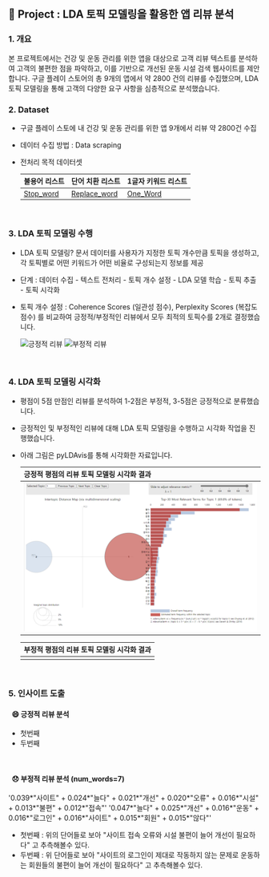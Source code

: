 ## 📃 Project : LDA 토픽 모델링을 활용한 앱 리뷰 분석

### 1. 개요
본 프로젝트에서는 건강 및 운동 관리를 위한 앱을 대상으로 고객 리뷰 텍스트를 분석하여 고객의 불편한 점을 파악하고, 이를 기반으로 개선된 운동 시설 검색 웹사이트를 제안합니다. 구글 플레이 스토어의 총 9개의 앱에서 약 2800 건의 리뷰를 수집했으며, LDA 토픽 모델링을 통해 고객의 다양한 요구 사항을 심층적으로 분석했습니다.
<br>

### 2. Dataset
- 구글 플레이 스토에 내 건강 및 운동 관리를 위한 앱 9개에서 리뷰 약 2800건 수집
- 데이터 수집 방법 : Data scraping
- 전처리 목적 데이터셋
  
  | 불용어 리스트 | 단어 치환 리스트 | 1글자 키워드 리스트 |
  |----|------|------|
  |[Stop_word](https://github.com/estskyway/project_data_analystics/blob/main/datasets/stopword_concat.xlsx)| [Replace_word](https://github.com/estskyway/project_data_analystics/blob/main/datasets/replace_concat.xlsx)|[One_Word](https://github.com/estskyway/project_data_analystics/blob/main/datasets/oneword_concat.xlsx)|
<br>

### 3. LDA 토픽 모델링 수행
- LDA 토픽 모델링? 문서 데이터를 사용자가 지정한 토픽 개수만큼 토픽을 생성하고, 각 토픽별로 어떤 키워드가 어떤 비율로 구성되는지 정보를 제공
- 단계 : 데이터 수집 - 텍스트 전처리 - 토픽 개수 설정 - LDA 모델 학습 - 토픽 추출 - 토픽 시각화
- 토픽 개수 설정 : Coherence Scores (일관성 점수), Perplexity Scores (복잡도 점수) 를 비교하여 긍정적/부정적인 리뷰에서 모두 최적의 토픽수를 2개로 결정했습니다.
  
  ![긍정적 리뷰](https://github.com/estskyway/project_data_analystics/assets/132973368/944b5ea2-0e28-4a7e-bf85-637120382198)
  ![부정적 리뷰](https://github.com/estskyway/project_data_analystics/assets/132973368/3fbdf74f-471b-47ba-a729-080011696035)



<br>

### 4. LDA 토픽 모델링 시각화
- 평점이 5점 만점인 리뷰를 분석하여 1-2점은 부정적, 3-5점은 긍정적으로 분류했습니다.
- 긍정적인 및 부정적인 리뷰에 대해 LDA 토픽 모델링을 수행하고 시각화 작업을 진행했습니다.
- 아래 그림은 pyLDAvis를 통해 시각화한 자료입니다.
  
  |긍정적 평점의 리뷰 토픽 모델링 시각화 결과|
  |---|
  | ![그림](https://github.com/estskyway/project_data_analystics/blob/main/datasets/visualization_positive.png)|
  
  |부정적 평점의 리뷰 토픽 모델링 시각화 결과|
  |---|
  ||

<br>

### 5. 인사이트 도출
#### &nbsp;&nbsp;😄 긍정적 리뷰 분석
- 첫번째
- 두번째
<br>

#### &nbsp;&nbsp;😞 부정적 리뷰 분석 (num_words=7)
'0.039*"사이트" + 0.024*"늘다" + 0.021*"개선" + 0.020*"오류" + 0.016*"시설" + 0.013*"불편" + 0.012*"접속"'
'0.047*"늘다" + 0.025*"개선" + 0.016*"운동" + 0.016*"로그인" + 0.016*"사이트" + 0.015*"회원" + 0.015*"않다"'
- 첫번째 : 위의 단어들로 보아 "사이트 접속 오류와 시설 불편이 늘어 개선이 필요하다" 고 추측해볼수 있다. 
- 두번째 : 위 단어들로 보아 "사이트의 로그인이 제대로 작동하지 않는 문제로 운동하는 회원들의 불편이 늘어 개선이 필요하다" 고 추측해볼수 있다.
